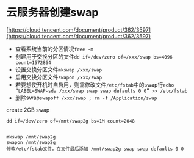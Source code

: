 # 云服务器创建swap

[https://cloud.tencent.com/document/product/362/3597](https://cloud.tencent.com/document/product/362/3597)

-   查看系统当前的分区情况`free -m`
-   创建用于交换分区的文件`dd if=/dev/zero of=/xxx/swap bs=4096 count=1572864`
-   设置交换分区文件`mkswap /xxx/swap`
-   启用交换分区文件`swapon /xxx/swap`
-   若要想使开机时自启用，则需修改文件`/etc/fstab`中的swap行`echo “LABEL=SWAP-sda /xxx/swap swap swap defaults 0 0” >> /etc/fstab`
-   删除swap`swapoff /xxx/swap ; rm -f /Application/swap`

create 2GB swap

    dd if=/dev/zero of=/mnt/swap2g bs=1M count=2048


	mkswap /mnt/swap2g
	swapon /mnt/swap2g
	修改/etc/fstab文件，在文件最后添加 /mnt/swap2g swap swap defaults 0 0

<!--stackedit_data:
eyJoaXN0b3J5IjpbOTcwNTE4MjVdfQ==
-->